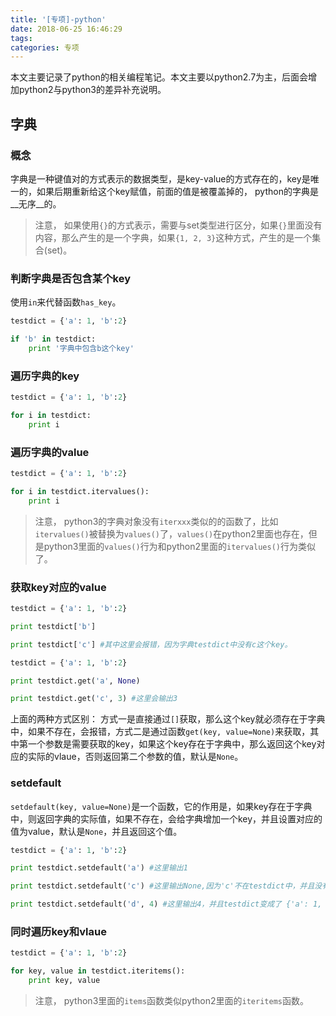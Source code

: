```yaml
---
title: '[专项]-python'
date: 2018-06-25 16:46:29
tags:
categories: 专项
---
```


本文主要记录了python的相关编程笔记。本文主要以python2.7为主，后面会增加python2与python3的差异补充说明。

<!--more-->

## 字典

### 概念

字典是一种键值对的方式表示的数据类型，是key-value的方式存在的，key是唯一的，如果后期重新给这个key赋值，前面的值是被覆盖掉的， python的字典是__无序__的。

> 注意， 如果使用`{}`的方式表示，需要与set类型进行区分，如果`{}`里面没有内容，那么产生的是一个字典，如果`{1, 2, 3}`这种方式，产生的是一个集合(set)。

### 判断字典是否包含某个key

使用`in`来代替函数`has_key`。

``` python
testdict = {'a': 1, 'b':2}

if 'b' in testdict:
    print '字典中包含b这个key'
```

### 遍历字典的key

``` python
testdict = {'a': 1, 'b':2}

for i in testdict:
    print i
```

### 遍历字典的value

``` python
testdict = {'a': 1, 'b':2}

for i in testdict.itervalues():
    print i
```

> 注意， python3的字典对象没有`iterxxx`类似的的函数了，比如`itervalues()`被替换为`values()`了，`values()`在python2里面也存在，但是python3里面的`values()`行为和python2里面的`itervalues()`行为类似了。

### 获取key对应的value

``` python
testdict = {'a': 1, 'b':2}

print testdict['b']

print testdict['c'] #其中这里会报错，因为字典testdict中没有c这个key。
```

``` python
testdict = {'a': 1, 'b':2}

print testdict.get('a', None)

print testdict.get('c', 3) #这里会输出3
```

上面的两种方式区别： 方式一是直接通过`[]`获取，那么这个key就必须存在于字典中，如果不存在，会报错，方式二是通过函数`get(key, value=None)`来获取，其中第一个参数是需要获取的key，如果这个key存在于字典中，那么返回这个key对应的实际的vlaue，否则返回第二个参数的值，默认是`None`。

### setdefault

`setdefault(key, value=None)`是一个函数，它的作用是，如果key存在于字典中，则返回字典的实际值，如果不存在，会给字典增加一个key，并且设置对应的值为value，默认是`None`，并且返回这个值。

``` python
testdict = {'a': 1, 'b':2}

print testdict.setdefault('a') #这里输出1

print testdict.setdefault('c') #这里输出None,因为'c'不在testdict中，并且没有传递第二个参数，使用None，并且现在testdict变成了 {'a': 1, 'b':2, 'c': None}

print testdict.setdefault('d', 4) #这里输出4，并且testdict变成了 {'a': 1, 'b':2, 'c': None, 'd': 4}
```

### 同时遍历key和vlaue

``` python
testdict = {'a': 1, 'b':2}

for key, value in testdict.iteritems():
    print key, value
```

> 注意， python3里面的`items`函数类似python2里面的`iteritems`函数。



